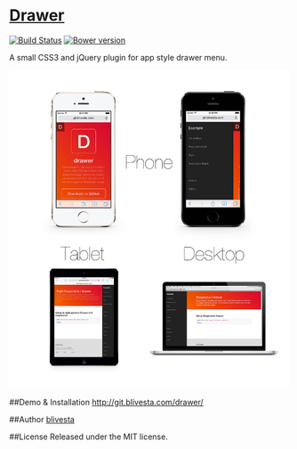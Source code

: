 # [Drawer](http://blivesta.github.io/drawer)

[![Build Status](http://img.shields.io/travis/blivesta/drawer.svg)](https://travis-ci.org/blivesta/drawer)
[![Bower version](http://img.shields.io/bower/v/drawer.svg)](http://badge.fury.io/bo/drawer) 

A small CSS3 and jQuery plugin for app style drawer menu.

![drawer-image](./docs/images/drawer-image.jpg)

##Demo & Installation
http://git.blivesta.com/drawer/

##Author
[blivesta](http://blivesta.com)

##License
Released under the MIT license.